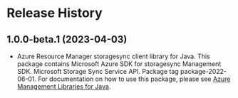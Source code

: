 # Release History

## 1.0.0-beta.1 (2023-04-03)

- Azure Resource Manager storagesync client library for Java. This package contains Microsoft Azure SDK for storagesync Management SDK. Microsoft Storage Sync Service API. Package tag package-2022-06-01. For documentation on how to use this package, please see [Azure Management Libraries for Java](https://aka.ms/azsdk/java/mgmt).
